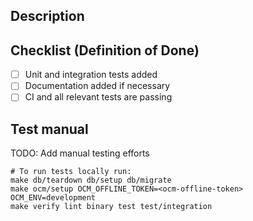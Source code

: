 ## Description
<!-- Please include a summary of the change and a link to the JIRA ticket. Please add any additional motivation and context as needed. Screenshots are also welcome -->

## Checklist (Definition of Done)
<!-- Please strikethrough options not relevant using two tildes ~~Text~~. Do not delete non relevant options -->
- [ ] Unit and integration tests added
- [ ] Documentation added if necessary
- [ ] CI and all relevant tests are passing

## Test manual

TODO: Add manual testing efforts

```
# To run tests locally run:
make db/teardown db/setup db/migrate
make ocm/setup OCM_OFFLINE_TOKEN=<ocm-offline-token> OCM_ENV=development
make verify lint binary test test/integration
```
